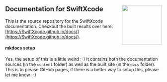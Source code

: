 <h2>Documentation for SwiftXcode
  <img src="http://zeezide.com/img/SwiftXcodePkgIcon.svg"
       align="right" width="128" height="128" />
</h2>

This is the source repository for the SwiftXcode documentation.
Checkout the built results over here:
[https://SwiftXcode.github.io/docs/](https://SwiftXcode.github.io/docs/).

#### mkdocs setup

Yes, the setup of this is a little weird :-) It contains both the
documentation sources (in the `content` folder) as well as the
built site (in the `docs` folder).
This is to please GitHub pages, if there is a better way to setup this,
please let me know :-)
